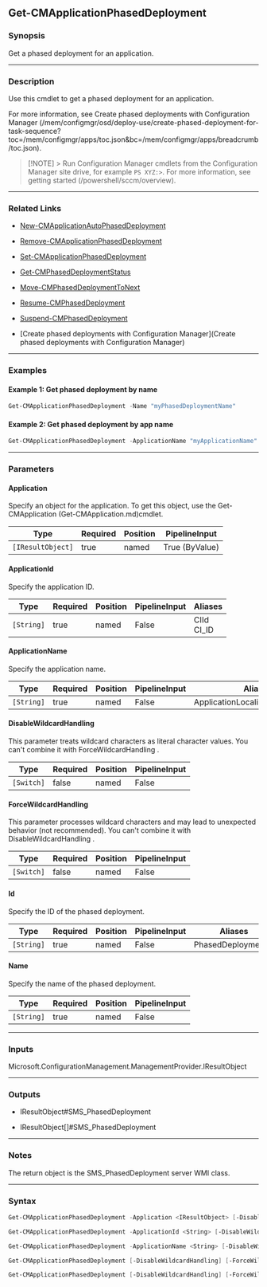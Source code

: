 Get-CMApplicationPhasedDeployment
---------------------------------




### Synopsis
Get a phased deployment for an application.



---


### Description

Use this cmdlet to get a phased deployment for an application.



For more information, see Create phased deployments with Configuration Manager (/mem/configmgr/osd/deploy-use/create-phased-deployment-for-task-sequence?toc=/mem/configmgr/apps/toc.json&bc=/mem/configmgr/apps/breadcrumb/toc.json).



> [!NOTE] > Run Configuration Manager cmdlets from the Configuration Manager site drive, for example `PS XYZ:>`. For more information, see getting started (/powershell/sccm/overview).



---


### Related Links
* [New-CMApplicationAutoPhasedDeployment](New-CMApplicationAutoPhasedDeployment)



* [Remove-CMApplicationPhasedDeployment](Remove-CMApplicationPhasedDeployment)



* [Set-CMApplicationPhasedDeployment](Set-CMApplicationPhasedDeployment)



* [Get-CMPhasedDeploymentStatus](Get-CMPhasedDeploymentStatus)



* [Move-CMPhasedDeploymentToNext](Move-CMPhasedDeploymentToNext)



* [Resume-CMPhasedDeployment](Resume-CMPhasedDeployment)



* [Suspend-CMPhasedDeployment](Suspend-CMPhasedDeployment)



* [Create phased deployments with Configuration Manager](Create phased deployments with Configuration Manager)





---


### Examples
#### Example 1: Get phased deployment by name
```PowerShell
Get-CMApplicationPhasedDeployment -Name "myPhasedDeploymentName"
```

#### Example 2: Get phased deployment by app name
```PowerShell
Get-CMApplicationPhasedDeployment -ApplicationName "myApplicationName"
```



---


### Parameters
#### **Application**

Specify an object for the application. To get this object, use the Get-CMApplication (Get-CMApplication.md)cmdlet.






|Type             |Required|Position|PipelineInput |
|-----------------|--------|--------|--------------|
|`[IResultObject]`|true    |named   |True (ByValue)|



#### **ApplicationId**

Specify the application ID.






|Type      |Required|Position|PipelineInput|Aliases       |
|----------|--------|--------|-------------|--------------|
|`[String]`|true    |named   |False        |CIId<br/>CI_ID|



#### **ApplicationName**

Specify the application name.






|Type      |Required|Position|PipelineInput|Aliases                        |
|----------|--------|--------|-------------|-------------------------------|
|`[String]`|true    |named   |False        |ApplicationLocalizedDisplayName|



#### **DisableWildcardHandling**

This parameter treats wildcard characters as literal character values. You can't combine it with ForceWildcardHandling .






|Type      |Required|Position|PipelineInput|
|----------|--------|--------|-------------|
|`[Switch]`|false   |named   |False        |



#### **ForceWildcardHandling**

This parameter processes wildcard characters and may lead to unexpected behavior (not recommended). You can't combine it with DisableWildcardHandling .






|Type      |Required|Position|PipelineInput|
|----------|--------|--------|-------------|
|`[Switch]`|false   |named   |False        |



#### **Id**

Specify the ID of the phased deployment.






|Type      |Required|Position|PipelineInput|Aliases           |
|----------|--------|--------|-------------|------------------|
|`[String]`|true    |named   |False        |PhasedDeploymentId|



#### **Name**

Specify the name of the phased deployment.






|Type      |Required|Position|PipelineInput|
|----------|--------|--------|-------------|
|`[String]`|true    |named   |False        |





---


### Inputs
Microsoft.ConfigurationManagement.ManagementProvider.IResultObject





---


### Outputs
* IResultObject#SMS_PhasedDeployment


* IResultObject[]#SMS_PhasedDeployment






---


### Notes
The return object is the SMS_PhasedDeployment server WMI class.



---


### Syntax
```PowerShell
Get-CMApplicationPhasedDeployment -Application <IResultObject> [-DisableWildcardHandling] [-ForceWildcardHandling] [<CommonParameters>]
```
```PowerShell
Get-CMApplicationPhasedDeployment -ApplicationId <String> [-DisableWildcardHandling] [-ForceWildcardHandling] [<CommonParameters>]
```
```PowerShell
Get-CMApplicationPhasedDeployment -ApplicationName <String> [-DisableWildcardHandling] [-ForceWildcardHandling] [<CommonParameters>]
```
```PowerShell
Get-CMApplicationPhasedDeployment [-DisableWildcardHandling] [-ForceWildcardHandling] -Id <String> [<CommonParameters>]
```
```PowerShell
Get-CMApplicationPhasedDeployment [-DisableWildcardHandling] [-ForceWildcardHandling] -Name <String> [<CommonParameters>]
```
